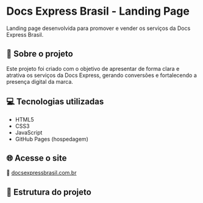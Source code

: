 # Docs Express Brasil - Landing Page

Landing page desenvolvida para promover e vender os serviços da Docs Express Brasil.

## 🔎 Sobre o projeto

Este projeto foi criado com o objetivo de apresentar de forma clara e atrativa os serviços da Docs Express, gerando conversões e fortalecendo a presença digital da marca.

## 💻 Tecnologias utilizadas

- HTML5
- CSS3
- JavaScript
- GitHub Pages (hospedagem)

## 🌐 Acesse o site

🔗 [docsexpressbrasil.com.br](https://docsexpressbrasil.com.br)

## 📁 Estrutura do projeto
